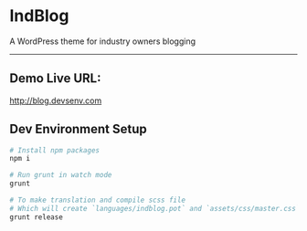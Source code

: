 # IndBlog

A WordPress theme for industry owners blogging

---
## Demo Live URL:
http://blog.devsenv.com


## Dev Environment Setup
```sh
# Install npm packages
npm i

# Run grunt in watch mode
grunt

# To make translation and compile scss file
# Which will create `languages/indblog.pot` and `assets/css/master.css`
grunt release
```